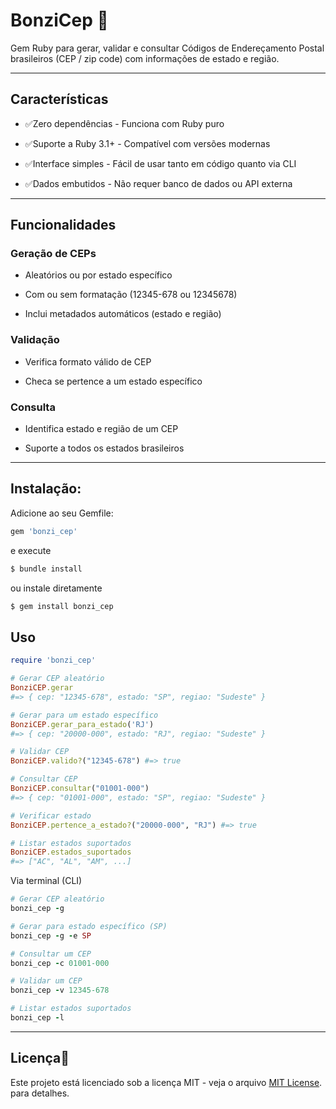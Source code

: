 # BonziCep 📍

Gem Ruby para gerar, validar e consultar Códigos de Endereçamento Postal brasileiros (CEP / zip code) com informações de estado e região.

---

## Características 

- ✅Zero dependências - Funciona com Ruby puro

- ✅Suporte a Ruby 3.1+ - Compatível com versões modernas

- ✅Interface simples - Fácil de usar tanto em código quanto via CLI

- ✅Dados embutidos - Não requer banco de dados ou API externa

---

## Funcionalidades

### Geração de CEPs

- Aleatórios ou por estado específico

- Com ou sem formatação (12345-678 ou 12345678)

- Inclui metadados automáticos (estado e região)

### Validação

- Verifica formato válido de CEP

- Checa se pertence a um estado específico

### Consulta

- Identifica estado e região de um CEP

- Suporte a todos os estados brasileiros

---

## Instalação:
Adicione ao seu Gemfile:

```ruby
gem 'bonzi_cep'
```

e execute
```bash
$ bundle install
```

ou instale diretamente
```bash
$ gem install bonzi_cep
```

## Uso
```ruby
require 'bonzi_cep'

# Gerar CEP aleatório
BonziCEP.gerar
#=> { cep: "12345-678", estado: "SP", regiao: "Sudeste" }

# Gerar para um estado específico
BonziCEP.gerar_para_estado('RJ')
#=> { cep: "20000-000", estado: "RJ", regiao: "Sudeste" }

# Validar CEP
BonziCEP.valido?("12345-678") #=> true

# Consultar CEP
BonziCEP.consultar("01001-000")
#=> { cep: "01001-000", estado: "SP", regiao: "Sudeste" }

# Verificar estado
BonziCEP.pertence_a_estado?("20000-000", "RJ") #=> true

# Listar estados suportados
BonziCEP.estados_suportados
#=> ["AC", "AL", "AM", ...]
```

Via terminal (CLI)
```ruby
# Gerar CEP aleatório
bonzi_cep -g

# Gerar para estado específico (SP)
bonzi_cep -g -e SP

# Consultar um CEP
bonzi_cep -c 01001-000

# Validar um CEP
bonzi_cep -v 12345-678

# Listar estados suportados
bonzi_cep -l
```

---


## Licença📜
Este projeto está licenciado sob a licença MIT - veja o arquivo [MIT License](https://opensource.org/licenses/MIT). para detalhes.
